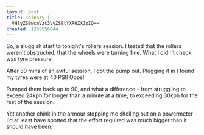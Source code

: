 ```yaml
---
layout: post
title: !binary |-
  VHlyZSBwcmVzc3VyZSBtYXR0ZXJzIQ==
created: 1269556844
---
```

So, a sluggish start to tonight's rollers session. I tested that the rollers weren't obstructed, that the wheels were turning fine. What I didn't check was tyre pressure. 

After 30 mins of an awful session, I got the pump out. Plugging it in I found my tyres were at 40 PSI! Oops! 

Pumped them back up to 90, and what a difference - from struggling to exceed 24kph for longer than a minute at a time, to exceeding 30kph for the rest of the session. 

Yet another chink in the armour stopping me shelling out on a powermeter - I'd at least have spotted that the effort required was much bigger than it should have been. 
